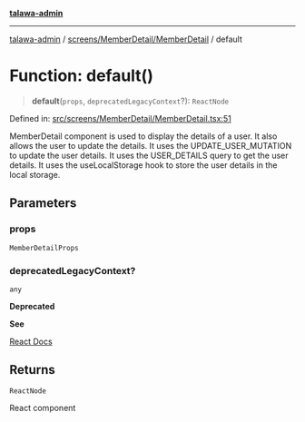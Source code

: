 [**talawa-admin**](../../../../README.md)

***

[talawa-admin](../../../../README.md) / [screens/MemberDetail/MemberDetail](../README.md) / default

# Function: default()

> **default**(`props`, `deprecatedLegacyContext`?): `ReactNode`

Defined in: [src/screens/MemberDetail/MemberDetail.tsx:51](https://github.com/bint-Eve/talawa-admin/blob/3ea1bc8148fd1f2efa92a17958ea5a5df0d9cc86/src/screens/MemberDetail/MemberDetail.tsx#L51)

MemberDetail component is used to display the details of a user.
It also allows the user to update the details. It uses the UPDATE_USER_MUTATION to update the user details.
It uses the USER_DETAILS query to get the user details. It uses the useLocalStorage hook to store the user
 details in the local storage.

## Parameters

### props

`MemberDetailProps`

### deprecatedLegacyContext?

`any`

**Deprecated**

**See**

[React Docs](https://legacy.reactjs.org/docs/legacy-context.html#referencing-context-in-lifecycle-methods)

## Returns

`ReactNode`

React component
